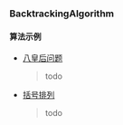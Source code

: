### BacktrackingAlgorithm

#### 算法示例

- [八皇后问题](/Backtracking/eight_queens.md)
	> todo

- [括号排列](/Backtracking/brackets.md)
	> todo